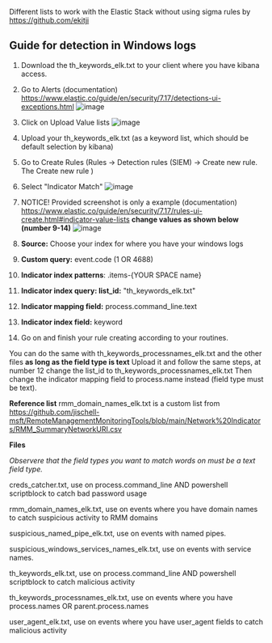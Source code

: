 Different lists to work with the Elastic Stack without using sigma rules by https://github.com/ekitji

## Guide for detection in Windows logs
1. Download the th_keywords_elk.txt to your client where you have kibana access.

2. Go to Alerts (documentation) https://www.elastic.co/guide/en/security/7.17/detections-ui-exceptions.html
![image](https://github.com/Ekitji/ThreatHunting-Keywords/assets/41170494/8edf4151-5a14-4281-9ea3-58eb82020145)

3. Click on Upload Value lists
![image](https://github.com/Ekitji/ThreatHunting-Keywords/assets/41170494/d34a8cb0-77d9-4dde-b818-3c33d18e368b)

5. Upload your th_keywords_elk.txt (as a keyword list, which should be default selection by kibana)
6. Go to Create Rules (Rules → Detection rules (SIEM) → Create new rule. The Create new rule )

7. Select "Indicator Match"
![image](https://github.com/Ekitji/ThreatHunting-Keywords/assets/41170494/7f13d07c-bf3a-4f07-b415-44ff1bd62ba1)

8. NOTICE! Provided screenshot is only a example (documentation) https://www.elastic.co/guide/en/security/7.17/rules-ui-create.html#indicator-value-lists **change values as shown below (number 9-14)**
![image](https://github.com/Ekitji/ThreatHunting-Keywords/assets/41170494/a8daaa41-44ee-434b-803a-8263ad1370cd)

9. **Source:** Choose your index for where you have your windows logs

10. **Custom query:** event.code (1 OR 4688)

11. **Indicator index patterns**: .items-{YOUR SPACE name}

12. **Indicator index query: list_id:** "th_keywords_elk.txt"

13. **Indicator mapping field:** process.command_line.text

14. **Indicator index field:** keyword

15. Go on and finish your rule creating according to your routines.


You can do the same with th_keywords_processnames_elk.txt and the other files **as long as the field type is text**
Upload it and follow the same steps, at number 12 change the list_id to th_keywords_processnames_elk.txt
Then change the indicator mapping field to process.name instead (field type must be text).



**Reference list**
rmm_domain_names_elk.txt is a custom list from 
https://github.com/jischell-msft/RemoteManagementMonitoringTools/blob/main/Network%20Indicators/RMM_SummaryNetworkURI.csv

**Files**

*Observere that the field types you want to match words on must be a text field type.*

creds_catcher.txt, use on process.command_line AND powershell scriptblock to catch bad password usage

rmm_domain_names_elk.txt, use on events where you have domain names to catch suspicious activity to RMM domains

suspicious_named_pipe_elk.txt, use on events with named pipes.

suspicious_windows_services_names_elk.txt, use on events with service names.

th_keywords_elk.txt, use on process.command_line AND powershell scriptblock to catch malicious activity

th_keywords_processnames_elk.txt, use on events where you have process.names OR parent.process.names

user_agent_elk.txt, use on events where you have user_agent fields to catch malicious activity

